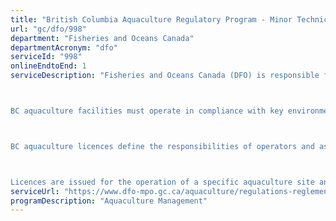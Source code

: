 ```yaml
---
title: "British Columbia Aquaculture Regulatory Program - Minor Technical Amendments"
url: "gc/dfo/998"
department: "Fisheries and Oceans Canada"
departmentAcronym: "dfo"
serviceId: "998"
onlineEndtoEnd: 1
serviceDescription: "Fisheries and Oceans Canada (DFO) is responsible for issuing BC aquaculture licences for marine finfish, shellfish, freshwater (or land-based) and enhancement operations. 



BC aquaculture facilities must operate in compliance with key environmental and health legislation such as the Health of Animals Act, Food and Drugs Act, and Species at Risk Act. 



BC aquaculture licences define the responsibilities of operators and assure processors and consumers that they are buying seafood from a licensed facility. 



Licences are issued for the operation of a specific aquaculture site and licence holders must apply for a renewal at the frequency specified in the conditions of licence. Companies and organizations with multiple sites must obtain a separate licence for each site."
serviceUrl: "https://www.dfo-mpo.gc.ca/aquaculture/regulations-reglements-eng.html"
programDescription: "Aquaculture Management"
---
```


